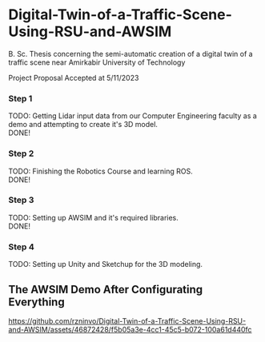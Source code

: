 # Digital-Twin-of-a-Traffic-Scene-Using-RSU-and-AWSIM
B. Sc. Thesis concerning the semi-automatic creation of a digital twin of a traffic scene near Amirkabir University of Technology

Project Proposal Accepted at 5/11/2023

### Step 1
TODO: Getting Lidar input data from our Computer Engineering faculty as a demo and attempting to create it's 3D model.   
DONE!

### Step 2
TODO: Finishing the Robotics Course and learning ROS.   
DONE!

### Step 3
TODO: Setting up AWSIM and it's required libraries.   
DONE!   

### Step 4
TODO: Setting up Unity and Sketchup for the 3D modeling.


## The AWSIM Demo After Configurating Everything
https://github.com/rzninvo/Digital-Twin-of-a-Traffic-Scene-Using-RSU-and-AWSIM/assets/46872428/f5b05a3e-4cc1-45c5-b072-100a61d440fc
